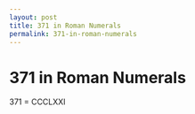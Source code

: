 ```yaml
---
layout: post
title: 371 in Roman Numerals
permalink: 371-in-roman-numerals
---
```


# 371 in Roman Numerals

371 = CCCLXXI
